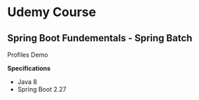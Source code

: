 # Udemy Course

## Spring Boot Fundementals - Spring Batch

Profiles Demo

**Specifications**
* Java 8
* Spring Boot 2.27
